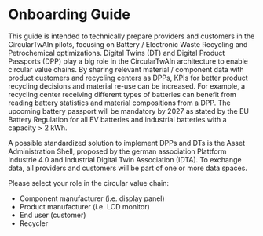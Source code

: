 # Onboarding Guide

This guide is intended to technically prepare providers and customers in the CircularTwAIn pilots, focusing on Battery / Electronic Waste Recycling and Petrochemical optimizations.
Digital Twins (DT) and Digital Product Passports (DPP) play a big role in the CircularTwAIn architecture to enable circular value chains. By sharing relevant material / component data with product customers and recycling centers as DPPs, KPIs for better product recycling decisions and material re-use can be increased. For example, a recycling center receiving different types of batteries can benefit from reading battery statistics and material compositions from a DPP. The upcoming battery passport will be mandatory by 2027 as stated by the EU Battery Regulation for all EV batteries and industrial batteries with a capacity > 2 kWh. 

A possible standardized solution to implement DPPs and DTs is the Asset Administration Shell, proposed by the german association Plattform Industrie 4.0 and Industrial Digital Twin Association (IDTA). To exchange data, all providers and customers will be part of one or more data spaces.

Please select your role in the circular value chain:

* Component manufacturer (i.e. display panel)
* Product manufacturer (i.e. LCD monitor)
* End user (customer)
* Recycler
